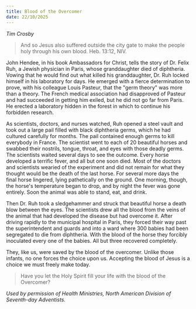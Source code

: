 ```yaml
---
title: Blood of the Overcomer
date: 22/10/2025
---
```


_Tim Crosby_

> <p></p>
> And so Jesus also suffered outside the city gate to make the people holy through his own blood. Heb. 13:12, NIV.

John Hendee, in his book Ambassadors for Christ, tells the story of Dr. Felix Ruh, a Jewish physician in Paris, whose granddaughter died of diphtheria. Vowing that he would find out what killed his granddaughter, Dr. Ruh locked himself in his laboratory for days. He emerged with a fierce determination to prove, with his colleague Louis Pasteur, that the "germ theory" was more than a theory. The French medical association had disapproved of Pasteur and had succeeded in getting him exiled, but he did not go far from Paris. He erected a laboratory hidden in the forest in which to continue his forbidden research.

As scientists, doctors, and nurses watched, Ruh opened a steel vault and took out a large pail filled with black diphtheria germs, which he had cultured carefully for months. The pail contained enough germs to kill everybody in France. The scientist went to each of 20 beautiful horses and swabbed their nostrils, tongue, throat, and eyes with those deadly germs. The scientists waited several days to see the outcome. Every horse developed a terrific fever, and all but one soon died. Most of the doctors and scientists wearied of the experiment and did not remain for what they thought would be the death of the last horse. For several more days the final horse lingered, lying pathetically on the ground. One morning, though, the horse's temperature began to drop, and by night the fever was gone entirely. Soon the animal was able to stand, eat, and drink.

Then Dr. Ruh took a sledgehammer and struck that beautiful horse a death blow between the eyes. The scientists drew all the blood from the veins of the animal that had developed the disease but had overcome it. After driving rapidly to the municipal hospital in Paris, they forced their way past the superintendent and guards and into a ward where 300 babies had been segregated to die from diphtheria. With the blood of the horse they forcibly inoculated every one of the babies. All but three recovered completely.

They, like us, were saved by the blood of the overcomer. Unlike those infants, no one forces the choice upon us. Accepting the blood of Jesus is a choice we must freely make today.

> <callout></callout>
> Have you let the Holy Spirit fill your life with the blood of the Overcomer?

_Used by permission of Health Ministries, North American Division of Seventh-day Adventists._